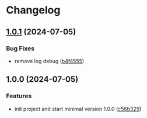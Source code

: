 # Changelog

## [1.0.1](https://github.com/CrzGames/azure-signtool-action/compare/v1.0.0...v1.0.1) (2024-07-05)


### Bug Fixes

* remove log debug ([b4f4555](https://github.com/CrzGames/azure-signtool-action/commit/b4f4555f9befe9b298bf4bc1c6be61fa9c2ef137))

## 1.0.0 (2024-07-05)


### Features

* init project and start minimal version 1.0.0 ([c56b329](https://github.com/CrzGames/azure-signtool-action/commit/c56b329d515ce84d459ba45a3fa554054bf90dff))
